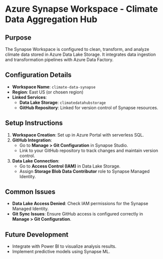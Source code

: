 # Azure Synapse Workspace - Climate Data Aggregation Hub

## Purpose
The Synapse Workspace is configured to clean, transform, and analyze climate data stored in Azure Data Lake Storage. It integrates data ingestion and transformation pipelines with Azure Data Factory.

## Configuration Details
- **Workspace Name**: `climate-data-synapse`
- **Region**: East US (or chosen region)
- **Linked Services**:
  - **Data Lake Storage**: `climatedatahubstorage`
  - **GitHub Repository**: Linked for version control of Synapse resources.

## Setup Instructions
1. **Workspace Creation**: Set up in Azure Portal with serverless SQL.
2. **GitHub Integration**: 
   - Go to **Manage > Git Configuration** in Synapse Studio.
   - Link to your GitHub repository to track changes and maintain version control.
3. **Data Lake Connection**:
   - Go to **Access Control (IAM)** in Data Lake Storage.
   - Assign **Storage Blob Data Contributor** role to Synapse Managed Identity.

## Common Issues
- **Data Lake Access Denied**: Check IAM permissions for the Synapse Managed Identity.
- **Git Sync Issues**: Ensure GitHub access is configured correctly in **Manage > Git Configuration**.
  
## Future Development
- Integrate with Power BI to visualize analysis results.
- Implement predictive models using Synapse ML.
